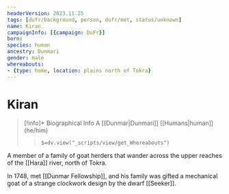 ```yaml
---
headerVersion: 2023.11.25
tags: [dufr/background, person, dufr/met, status/unknown]
name: Kiran
campaignInfo: [{campaign: DuFr}]
born:
species: human
ancestry: Dunmari
gender: male
whereabouts:
- {type: home, location: plains north of Tokra}
---
```

# Kiran
>[!info]+ Biographical Info
> A [[Dunmar|Dunmari]] [[Humans|human]] (he/him)
>> `$=dv.view("_scripts/view/get_Whereabouts")`

A member of a family of goat herders that wander across the upper reaches of the [[Hara]] river, north of Tokra. 

In 1748, met [[Dunmar Fellowship]], and his family was gifted a mechanical goat of a strange clockwork design by the dwarf [[Seeker]]. 